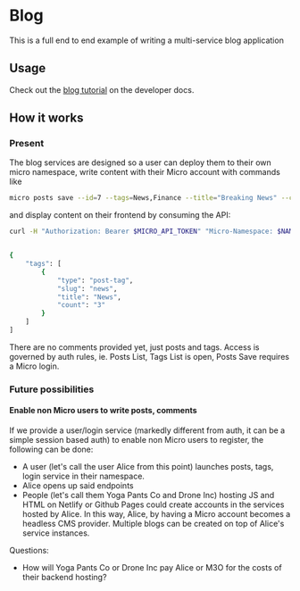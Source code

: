 # Blog

This is a full end to end example of writing a multi-service blog application

## Usage

Check out the [blog tutorial](https://m3o.dev/tutorials/building-a-blog) on the developer docs.

## How it works

### Present

The blog services are designed so a user can deploy them to their own micro namespace, write content with their Micro account with commands like

```sh
micro posts save --id=7 --tags=News,Finance --title="Breaking News" --content="The stock market has just crashed"
```

and display content on their frontend by consuming the API:

```sh
curl -H "Authorization: Bearer $MICRO_API_TOKEN" "Micro-Namespace: $NAMESPACE" https://api.m3o.com/tags/list


{
	"tags": [
		{
			"type": "post-tag",
			"slug": "news",
			"title": "News",
			"count": "3"
		}
    ]
]
```

There are no comments provided yet, just posts and tags.
Access is governed by auth rules, ie. Posts List, Tags List is open, Posts Save requires a Micro login.

### Future possibilities

#### Enable non Micro users to write posts, comments

If we provide a user/login service (markedly different from auth, it can be a simple session based auth) to enable non Micro users to register, the following can be done:

- A user (let's call the user Alice from this point) launches posts, tags, login service in their namespace.
- Alice opens up said endpoints
- People (let's call them Yoga Pants Co and Drone Inc) hosting JS and HTML on Netlify or Github Pages could create accounts in the services hosted by Alice. In this way, Alice, by having a Micro account becomes a headless CMS provider. Multiple blogs can be created on top of Alice's service instances.

Questions:
- How will Yoga Pants Co or Drone Inc pay Alice or M3O for the costs of their backend hosting?